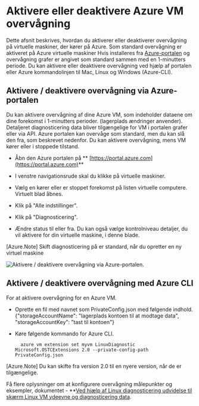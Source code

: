 <properties
   pageTitle="Aktivere eller deaktivere Azure VM overvågning"
   description="Beskriver, hvordan du aktiverer eller deaktiverer Azure VM overvågning"
   services="virtual-machines-linux"
   documentationCenter="virtual-machines"
   authors="kmouss"
   manager="timlt"
   editor=""/>

<tags
   ms.service="virtual-machines-linux"
   ms.devlang="NA"
   ms.topic="article"
   ms.tgt_pltfrm="vm-linux"
   ms.workload="infrastructure"
   ms.date="02/08/2016"
   ms.author="kmouss"/>
   
# <a name="enable-or-disable-azure-vm-monitoring"></a>Aktivere eller deaktivere Azure VM overvågning

Dette afsnit beskrives, hvordan du aktiverer eller deaktiverer overvågning på virtuelle maskiner, der kører på Azure. Som standard overvågning er aktiveret på Azure virtuelle maskiner Hvis installeres fra [Azure-portalen](https://portal.azure.com) og overvågning grafer er angivet som standard sammen med en 1-minutters periode. Du kan aktivere eller deaktivere overvågning ved hjælp af portalen eller Azure kommandolinjen til Mac, Linux og Windows (Azure-CLI). 

## <a name="enable--disable-monitoring-through-the-azure-portal"></a>Aktivere / deaktivere overvågning via Azure-portalen
 
Du kan aktivere overvågning af dine Azure VM, som indeholder dataene om dine forekomst i 1-minutters perioder. (lagerplads ændringer anvender). Detaljeret diagnosticering data bliver tilgængelige for VM i portalen grafer eller via API. Azure portalen kan overvåge som standard, men du kan slå den fra, som beskrevet nedenfor. Du kan aktivere overvågning, mens VM kører eller i stoppede tilstand.

- Åbn den Azure portalen på ** [https://portal.azure.com](https://portal.azure.com)**

- I venstre navigationsrude skal du klikke på virtuelle maskiner.

- Vælg en kører eller er stoppet forekomst på listen virtuelle computere. Virtuelt blad åbnes.

- Klik på "Alle indstillinger".

- Klik på "Diagnosticering".

- Ændre status til eller fra. Du kan også vælge kontrolniveau detaljer, du vil aktivere for din virtuelle maskine, i denne blade.

[Azure.Note] Skift diagnosticering på er standard, når du opretter en ny virtuel maskine

![Aktivere / deaktivere overvågning via Azure-portalen.][1]


## <a name="enable--disable-monitoring-with-azure-cli"></a>Aktivere / deaktivere overvågning med Azure CLI
 
For at aktivere overvågning for en Azure VM.

- Oprette en fil med navnet som PrivateConfig.json med følgende indhold.
        {"storageAccountName": "lagerplads kontoen til at modtage data", "storageAccountKey": "tast til kontoen"}
- Køre følgende kommando for Azure CLI.

        azure vm extension set myvm LinuxDiagnostic Microsoft.OSTCExtensions 2.0 --private-config-path PrivateConfig.json

[Azure.Note] Du kan skifte fra version 2.0 til en nyere version, når de er tilgængelige. 

Få flere oplysninger om at konfigurere overvågning målepunkter og eksempler, dokumentet - **[Ved hjælp af Linux diagnosticering udvidelse til skærm Linux VM ydeevne og diagnosticering data](virtual-machines-linux-classic-diagnostic-extension.md).

<!--Image references-->
[1]: ./media/virtual-machines-linux-vm-monitoring/portal-enable-disable.png
 

